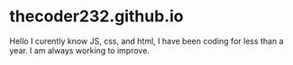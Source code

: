 # thecoder232.github.io
Hello I curently know JS, css, and html, I have been coding for less than a year. I am always working to improve. 



